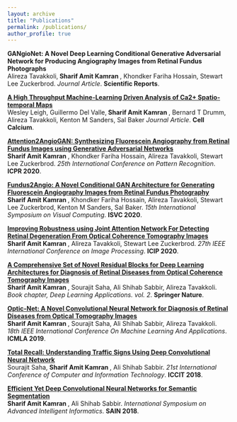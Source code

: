 ```yaml
---
layout: archive
title: "Publications"
permalink: /publications/
author_profile: true
---
```

<b>GANgioNet: A Novel Deep Learning Conditional Generative Adversarial Network for Producing Angiography Images from Retinal Fundus Photographs</b> <br> 
Alireza Tavakkoli,<b> Sharif Amit Kamran </b>, Khondker Fariha Hossain, Stewart Lee Zuckerbrod.
<i>Journal Article</i>. <b>Scientific Reports</b>.

<b>[A High Throughput Machine-Learning Driven Analysis of Ca2+ Spatio-temporal Maps](https://sharifamit.com/publications/cell2020)</b> <br> 
Wesley Leigh, Guillermo Del Valle,<b> Sharif Amit Kamran </b>, Bernard T Drumm, Alireza Tavakkoli, Kenton M Sanders, Sal Baker
<i>Journal Article</i>. <b>Cell Calcium</b>.

<b>[Attention2AngioGAN: Synthesizing Fluorescein Angiography from Retinal Fundus Images using Generative Adversarial Networks](https://sharifamit.com/publications/attention2020)</b> <br> 
<b>Sharif Amit Kamran </b>, Khondker Fariha Hossain, Alireza Tavakkoli, Stewart Lee Zuckerbrod.
<i>25th International Conference on Pattern Recognition</i>. <b>ICPR 2020</b>.

<b>[Fundus2Angio: A Novel Conditional GAN Architecture for Generating Fluorescein Angiography Images from Retinal Fundus Photography](https://sharifamit.com/publications/arxiv2020)</b> <br> 
<b>Sharif Amit Kamran </b>, Khondker Fariha Hossain, Alireza Tavakkoli, Stewart Lee Zuckerbrod, Kenton M Sanders, Sal Baker.
<i>15th International Symposium on Visual Computing</i>. <b>ISVC 2020</b>.

<b>[Improving Robustness using Joint Attention Network For Detecting Retinal Degeneration From Optical Coherence Tomography Images](https://sharifamit.com/publications/icip2020)</b> <br> 
<b>Sharif Amit Kamran </b>, Alireza Tavakkoli, Stewart Lee Zuckerbrod.
<i>27th IEEE International Conference on Image Processing</i>. <b>ICIP 2020</b>.

<b>[A Comprehensive Set of Novel Residual Blocks for Deep Learning Architectures for Diagnosis of Retinal Diseases from Optical Coherence Tomography Images](https://sharifamit.com/publications/dlbook2020)</b> <br> 
<b>Sharif Amit Kamran </b>, Sourajit Saha, Ali Shihab Sabbir, Alireza Tavakkoli.
<i>Book chapter, Deep Learning Applications. vol. 2</i>. <b>Springer Nature</b>.

<b>[Optic-Net: A Novel Convolutional Neural Network for Diagnosis of Retinal Diseases from Optical Tomography Images](https://sharifamit.com/publications/icmla2019)</b> <br> 
<b>Sharif Amit Kamran </b>, Sourajit Saha, Ali Shihab Sabbir, Alireza Tavakkoli.
<i>18th IEEE International Conference On Machine Learning And Applications</i>. <b>ICMLA 2019</b>.

<b>[Total Recall: Understanding Traffic Signs Using Deep Convolutional Neural Network](https://sharifamit.com/publications/iccit2018)</b> <br> 
Sourajit Saha, <b>Sharif Amit Kamran </b>, Ali Shihab Sabbir.
<i>21st International Conference of Computer and Information Technology</i>. <b>ICCIT 2018</b>.

<b>[Efficient Yet Deep Convolutional Neural Networks for Semantic Segmentation](https://sharifamit.com/publications/sain2018)</b> <br> 
<b>Sharif Amit Kamran </b>, Ali Shihab Sabbir.
<i>International Symposium on Advanced Intelligent Informatics</i>. <b>SAIN 2018</b>.